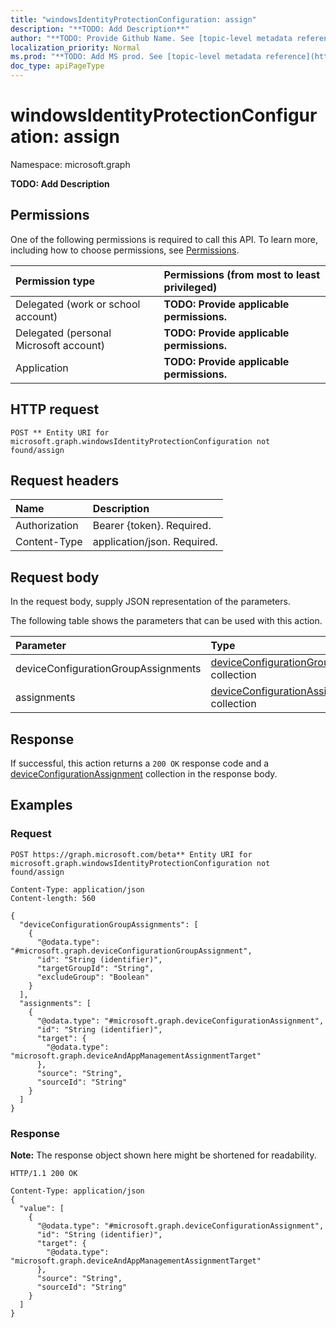 ```yaml
---
title: "windowsIdentityProtectionConfiguration: assign"
description: "**TODO: Add Description**"
author: "**TODO: Provide Github Name. See [topic-level metadata reference](https://msgo.azurewebsites.net/add/document/guidelines/metadata.html#topic-level-metadata)**"
localization_priority: Normal
ms.prod: "**TODO: Add MS prod. See [topic-level metadata reference](https://msgo.azurewebsites.net/add/document/guidelines/metadata.html#topic-level-metadata)**"
doc_type: apiPageType
---
```


# windowsIdentityProtectionConfiguration: assign
Namespace: microsoft.graph

**TODO: Add Description**

## Permissions
One of the following permissions is required to call this API. To learn more, including how to choose permissions, see [Permissions](/graph/permissions-reference).

|Permission type|Permissions (from most to least privileged)|
|:---|:---|
|Delegated (work or school account)|**TODO: Provide applicable permissions.**|
|Delegated (personal Microsoft account)|**TODO: Provide applicable permissions.**|
|Application|**TODO: Provide applicable permissions.**|

## HTTP request

<!-- {
  "blockType": "ignored"
}
-->
``` http
POST ** Entity URI for microsoft.graph.windowsIdentityProtectionConfiguration not found/assign
```

## Request headers
|Name|Description|
|:---|:---|
|Authorization|Bearer {token}. Required.|
|Content-Type|application/json. Required.|

## Request body
In the request body, supply JSON representation of the parameters.

The following table shows the parameters that can be used with this action.

|Parameter|Type|Description|
|:---|:---|:---|
|deviceConfigurationGroupAssignments|[deviceConfigurationGroupAssignment](../resources/intune-deviceconfigurationgroupassignment.md) collection|**TODO: Add Description**|
|assignments|[deviceConfigurationAssignment](../resources/intune-deviceconfigurationassignment.md) collection|**TODO: Add Description**|



## Response

If successful, this action returns a `200 OK` response code and a [deviceConfigurationAssignment](../resources/intune-deviceconfigurationassignment.md) collection in the response body.

## Examples

### Request
<!-- {
  "blockType": "request",
  "name": "windowsidentityprotectionconfiguration_assign"
}
-->
``` http
POST https://graph.microsoft.com/beta** Entity URI for microsoft.graph.windowsIdentityProtectionConfiguration not found/assign

Content-Type: application/json
Content-length: 560

{
  "deviceConfigurationGroupAssignments": [
    {
      "@odata.type": "#microsoft.graph.deviceConfigurationGroupAssignment",
      "id": "String (identifier)",
      "targetGroupId": "String",
      "excludeGroup": "Boolean"
    }
  ],
  "assignments": [
    {
      "@odata.type": "#microsoft.graph.deviceConfigurationAssignment",
      "id": "String (identifier)",
      "target": {
        "@odata.type": "microsoft.graph.deviceAndAppManagementAssignmentTarget"
      },
      "source": "String",
      "sourceId": "String"
    }
  ]
}
```


### Response
**Note:** The response object shown here might be shortened for readability.
<!-- {
  "blockType": "response",
  "truncated": true,
  "@odata.type": "Collection(microsoft.graph.deviceConfigurationAssignment)"
}
-->
``` http
HTTP/1.1 200 OK

Content-Type: application/json
{
  "value": [
    {
      "@odata.type": "#microsoft.graph.deviceConfigurationAssignment",
      "id": "String (identifier)",
      "target": {
        "@odata.type": "microsoft.graph.deviceAndAppManagementAssignmentTarget"
      },
      "source": "String",
      "sourceId": "String"
    }
  ]
}
```

